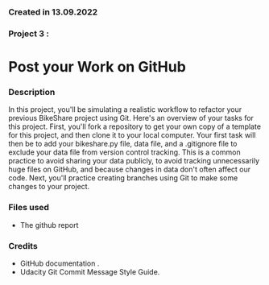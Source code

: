 ### Created in 13.09.2022


### Project 3 :
Post your Work on GitHub
=======



### Description
In this project, you'll be simulating a realistic workflow to refactor your previous BikeShare project using Git. Here's an overview of your tasks for this project.
First, you'll fork a repository to get your own copy of a template for this project, and then clone it to your local computer. Your first task will then be to add your bikeshare.py file, data file, and a .gitignore file to exclude your data file from version control tracking. This is a common practice to avoid sharing your data publicly, to avoid tracking unnecessarily huge files on GitHub, and because changes in data don't often affect our code.
Next, you'll practice creating branches using Git to make some changes to your project.

### Files used
- The github report


### Credits
- GitHub documentation .
- Udacity Git Commit Message Style Guide.
